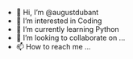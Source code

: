 - 👋 Hi, I’m @augustdubant
- 👀 I’m interested in Coding
- 🌱 I’m currently learning Python 
- 💞️ I’m looking to collaborate on ...
- 📫 How to reach me ...

<!---
augustdubant/augustdubant is a ✨ special ✨ repository because its `README.md` (this file) appears on your GitHub profile.
You can click the Preview link to take a look at your changes.
--->

